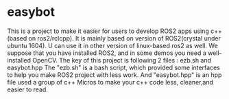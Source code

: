# easybot
This is a project to make it easier for users to develop ROS2 apps using c++(based on ros2/rclcpp).
It is mainly based on version of ROS2(crystal under ubuntu 1604). U can use it in other version of linux-based ros2 as well.
We suppose that you have installed ROS2, and in some demos you need a well-installed OpenCV.
The key of this project is following 2 files : ezb.sh and easybot.hpp
The "ezb.sh" is a bash script, which provided some interfaces to help you make ROS2 project with less work.
And "easybot.hpp" is an hpp file used a group of c++ Micros to make your c++ code less, cleaner,and easier to read.
